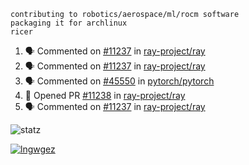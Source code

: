 ```
contributing to robotics/aerospace/ml/rocm software
packaging it for archlinux
ricer
```

<!--START_SECTION:activity-->
1. 🗣 Commented on [#11237](https://github.com/ray-project/ray/issues/11237) in [ray-project/ray](https://github.com/ray-project/ray)
2. 🗣 Commented on [#11237](https://github.com/ray-project/ray/issues/11237) in [ray-project/ray](https://github.com/ray-project/ray)
3. 🗣 Commented on [#45550](https://github.com/pytorch/pytorch/issues/45550) in [pytorch/pytorch](https://github.com/pytorch/pytorch)
4. 💪 Opened PR [#11238](https://github.com/ray-project/ray/pull/11238) in [ray-project/ray](https://github.com/ray-project/ray)
5. 🗣 Commented on [#11237](https://github.com/ray-project/ray/issues/11237) in [ray-project/ray](https://github.com/ray-project/ray)
<!--END_SECTION:activity-->


![statz](https://github-readme-stats.vercel.app/api?username=acxz&include_all_commits=true&show_icons=true)

[![lngwgez](https://github-readme-stats.vercel.app/api/top-langs/?username=acxz&layout=compact)](https://github.com/acxz/github-readme-stats)


<!--
**acxz/acxz** is a ✨ _special_ ✨ repository because its `README.md` (this file) appears on your GitHub profile.

Here are some ideas to get you started:

- 🔭 I’m currently working on ...
- 🌱 I’m currently learning ...
- 👯 I’m looking to collaborate on ...
- 🤔 I’m looking for help with ...
- 💬 Ask me about ...
- 📫 How to reach me: ...
- 😄 Pronouns: ...
- ⚡ Fun fact: ...
-->

